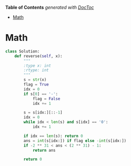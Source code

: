 <!-- START doctoc generated TOC please keep comment here to allow auto update -->
<!-- DON'T EDIT THIS SECTION, INSTEAD RE-RUN doctoc TO UPDATE -->
**Table of Contents**  *generated with [DocToc](https://github.com/thlorenz/doctoc)*

- [Math](#math)

<!-- END doctoc generated TOC please keep comment here to allow auto update -->


# Math

```python
class Solution:
    def reverse(self, x):
        """
        :type x: int
        :rtype: int
        """
        s = str(x)
        flag = True
        idx = 0
        if s[0] == '-':
            flag = False
            idx += 1

        s = s[idx:][::-1]
        idx = 0
        while idx < len(s) and s[idx] == '0':
            idx += 1

        if idx == len(s): return 0
        ans = int(s[idx:]) if flag else -int(s[idx:])
        if -2 ** 31 < ans < (2 ** 31) - 1:
            return ans

        return 0
```
